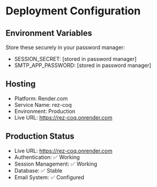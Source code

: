 # Deployment Configuration

## Environment Variables
Store these securely in your password manager:

- SESSION_SECRET: [stored in password manager]
- SMTP_APP_PASSWORD: [stored in password manager]

## Hosting
- Platform: Render.com
- Service Name: rez-coq
- Environment: Production
- Live URL: https://rez-coq.onrender.com

## Production Status
- Live URL: https://rez-coq.onrender.com
- Authentication: ✅ Working
- Session Management: ✅ Working
- Database: ✅ Stable
- Email System: ✅ Configured
